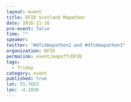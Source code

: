 ```yaml
---
layout: event
title: DFID Scotland Mapathon
date: 2016-11-16
pre-event: false
time: ""
speaker: 
twitter: "#dfidmapathon2 and #dfidmapathon3"
organization: DFID
permalink: event/mapoff/DFID
tags: 
  - friday
category: event
published: true
lat: 55.7653
lon: -4.1830
---
```


